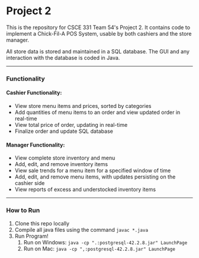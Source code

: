 # Project 2

This is the repository for CSCE 331 Team 54's Project 2. It contains code to implement a Chick-Fil-A POS System, usable by both cashiers and the store manager.

All store data is stored and maintained in a SQL database. The GUI and any interaction with the database is coded in Java.

---
### Functionality

#### Cashier Functionality:
- View store menu items and prices, sorted by categories
- Add quantities of menu items to an order and view updated order in real-time
- View total price of order, updating in real-time
- Finalize order and update SQL database

#### Manager Functionality:
- View complete store inventory and menu
- Add, edit, and remove inventory items
- View sale trends for a menu item for a specified window of time
- Add, edit, and remove menu items, with updates persisting on the cashier side
- View reports of excess and understocked inventory items

---
### How to Run

1. Clone this repo locally
2. Compile all java files using the command `javac *.java`
3. Run Program!
    1. Run on Windows: `java -cp ".:postgresql-42.2.8.jar" LaunchPage`
    2. Run on Mac: `java -cp ",:postgresql-42.2.8.jar" LaunchPage` 
 
